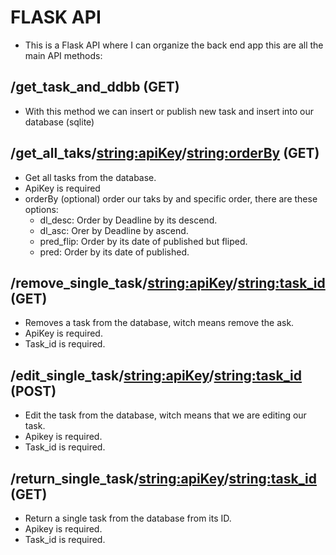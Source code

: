 # FLASK API
 - This is a Flask API where I can organize the back end app this are all the main API methods:


## /get_task_and_ddbb (GET)
 - With this method we can insert or publish new task and insert into our database (sqlite)

## /get_all_taks/<string:apiKey>/<string:orderBy> (GET)
 - Get all tasks from the database.
 - ApiKey is required
 - orderBy (optional) order our taks by and specific order, there are these options: 
     - dl_desc: Order by Deadline by its descend.
     - dl_asc: Orer by Deadline by ascend.
     - pred_flip: Order by its date of published but fliped.
     - pred: Order by its date of published.
 

## /remove_single_task/<string:apiKey>/<string:task_id> (GET)
 - Removes a task from the database, witch means remove the ask.
 - ApiKey is required.
 - Task_id is required.

## /edit_single_task/<string:apiKey>/<string:task_id> (POST)
 - Edit the task from the database, witch means that we are editing our task.
 - Apikey is required.
 - Task_id is required.

## /return_single_task/<string:apiKey>/<string:task_id> (GET)
 - Return a single task from the database from its ID.
 - Apikey is required.
 - Task_id is required.